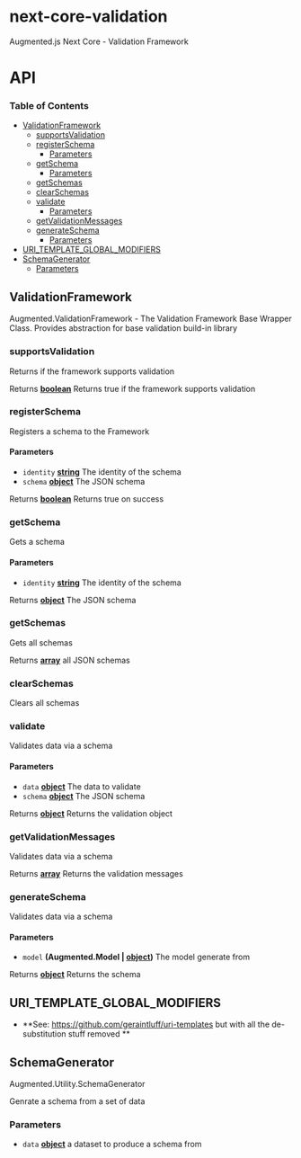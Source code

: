 # next-core-validation

Augmented.js Next Core - Validation Framework

# API

<!-- Generated by documentation.js. Update this documentation by updating the source code. -->

### Table of Contents

-   [ValidationFramework](#validationframework)
    -   [supportsValidation](#supportsvalidation)
    -   [registerSchema](#registerschema)
        -   [Parameters](#parameters)
    -   [getSchema](#getschema)
        -   [Parameters](#parameters-1)
    -   [getSchemas](#getschemas)
    -   [clearSchemas](#clearschemas)
    -   [validate](#validate)
        -   [Parameters](#parameters-2)
    -   [getValidationMessages](#getvalidationmessages)
    -   [generateSchema](#generateschema)
        -   [Parameters](#parameters-3)
-   [URI_TEMPLATE_GLOBAL_MODIFIERS](#uri_template_global_modifiers)
-   [SchemaGenerator](#schemagenerator)
    -   [Parameters](#parameters-4)

## ValidationFramework

Augmented.ValidationFramework -
The Validation Framework Base Wrapper Class.
Provides abstraction for base validation build-in library

### supportsValidation

Returns if the framework supports validation

Returns **[boolean](https://developer.mozilla.org/docs/Web/JavaScript/Reference/Global_Objects/Boolean)** Returns true if the framework supports validation

### registerSchema

Registers a schema to the Framework

#### Parameters

-   `identity` **[string](https://developer.mozilla.org/docs/Web/JavaScript/Reference/Global_Objects/String)** The identity of the schema
-   `schema` **[object](https://developer.mozilla.org/docs/Web/JavaScript/Reference/Global_Objects/Object)** The JSON schema

Returns **[boolean](https://developer.mozilla.org/docs/Web/JavaScript/Reference/Global_Objects/Boolean)** Returns true on success

### getSchema

Gets a schema

#### Parameters

-   `identity` **[string](https://developer.mozilla.org/docs/Web/JavaScript/Reference/Global_Objects/String)** The identity of the schema

Returns **[object](https://developer.mozilla.org/docs/Web/JavaScript/Reference/Global_Objects/Object)** The JSON schema

### getSchemas

Gets all schemas

Returns **[array](https://developer.mozilla.org/docs/Web/JavaScript/Reference/Global_Objects/Array)** all JSON schemas

### clearSchemas

Clears all schemas

### validate

Validates data via a schema

#### Parameters

-   `data` **[object](https://developer.mozilla.org/docs/Web/JavaScript/Reference/Global_Objects/Object)** The data to validate
-   `schema` **[object](https://developer.mozilla.org/docs/Web/JavaScript/Reference/Global_Objects/Object)** The JSON schema

Returns **[object](https://developer.mozilla.org/docs/Web/JavaScript/Reference/Global_Objects/Object)** Returns the validation object

### getValidationMessages

Validates data via a schema

Returns **[array](https://developer.mozilla.org/docs/Web/JavaScript/Reference/Global_Objects/Array)** Returns the validation messages

### generateSchema

Validates data via a schema

#### Parameters

-   `model` **(Augmented.Model | [object](https://developer.mozilla.org/docs/Web/JavaScript/Reference/Global_Objects/Object))** The model generate from

Returns **[object](https://developer.mozilla.org/docs/Web/JavaScript/Reference/Global_Objects/Object)** Returns the schema

## URI_TEMPLATE_GLOBAL_MODIFIERS

-   **See: <https://github.com/geraintluff/uri-templates>
    but with all the de-substitution stuff removed
    **

## SchemaGenerator

<p>Augmented.Utility.SchemaGenerator<br/>

Genrate a schema from a set of data</p>

### Parameters

-   `data` **[object](https://developer.mozilla.org/docs/Web/JavaScript/Reference/Global_Objects/Object)** a dataset to produce a schema from
